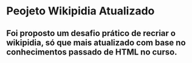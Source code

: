 # Peojeto Wikipidia Atualizado
##  Foi proposto um desafio prático de recriar o wikipidia, só que mais atualizado com base no conhecimentos passado de HTML no curso.
